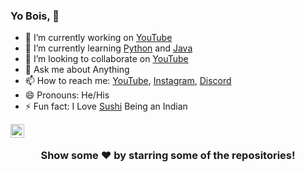 ### Yo Bois, 🤘

- 🔭 I’m currently working on [YouTube](https://www.youtube.com/)
- 🌱 I’m currently learning [Python](https://www.python.org/) and [Java](https://www.java.com/en/)
- 👯 I’m looking to collaborate on [YouTube](https://www.youtube.com/)
- 💬 Ask me about Anything
- 📫 How to reach me: [YouTube](https://www.youtube.com/channel/UC6IPfVhkqfcfBZCko6Q9mnQ?view_as=subscriber), [Instagram](https://www.instagram.com/jonakadiptakalita_2596/?hl=en), [Discord](https://discord.com/channels/752800104112717826/753079863648190536)
- 😄 Pronouns: He/His
- ⚡ Fun fact: I Love [Sushi](https://en.wikipedia.org/wiki/Sushi) Being an Indian

<a align="center" href="https://github.com/Jonak-Adipta-Kalita">
  <img align="left" alt="Jonak's Github" width="22px" src="https://cdn.jsdelivr.net/npm/simple-icons@v3/icons/github.svg" />
</a><br/>

<div align="center">

### Show some ❤️ by starring some of the repositories!

</div>
